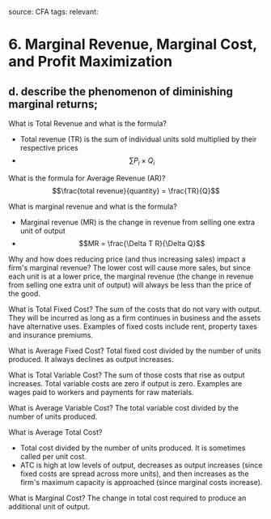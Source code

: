 source: CFA
tags: 
relevant: 

# 6. Marginal Revenue, Marginal Cost, and Profit Maximization

## d. describe the phenomenon of diminishing marginal returns;

What is Total Revenue and what is the formula?
- Total revenue (TR) is the sum of individual units sold multiplied by their respective prices
- $$\sum P_i \times Q_i$$

What is the formula for Average Revenue (AR)?
$$\frac{total revenue}{quantity} = \frac{TR}{Q}$$

What is marginal revenue and what is the formula?
- Marginal revenue (MR) is the change in revenue from selling one extra unit of output
- $$MR = \frac{\Delta T R}{\Delta Q}$$

Why and how does reducing price (and thus increasing sales) impact a firm's marginal revenue?
The lower cost will cause more sales, but since each unit is at a lower price, the marginal revenue (the change in revenue from selling one extra unit of output) will always be less than the price of the good.

What is Total Fixed Cost? 
The sum of the costs that do not vary with output. They will be incurred as long as a firm continues in business and the assets have alternative uses. Examples of fixed costs include rent, property taxes and insurance premiums.

What is Average Fixed Cost?
Total fixed cost divided by the number of units produced. It always declines as output increases.

What is Total Variable Cost?
The sum of those costs that rise as output increases. Total variable costs are zero if output is zero. Examples are wages paid to workers and payments for raw materials.

What is Average Variable Cost?
The total variable cost divided by the number of units produced.

What is Average Total Cost?
- Total cost divided by the number of units produced. It is sometimes called per unit cost.
- ATC is high at low levels of output, decreases as output increases (since fixed costs are spread across more units), and then increases as the firm's maximum capacity is approached (since marginal costs increase).

What is Marginal Cost?
The change in total cost required to produce an additional unit of output.

